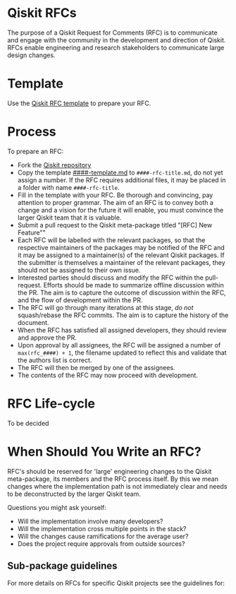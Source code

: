 # Qiskit RFCs
The purpose of a Qiskit Request for Comments (RFC) is to communicate and engage with the community in the development and direction of Qiskit. RFCs enable engineering and research stakeholders to communicate large design changes.

# Template
Use the [Qiskit RFC template](####-template.md) to prepare your RFC.

# Process
To prepare an RFC:
- Fork the [Qiskit repository](https://github.com/Qiskit/qiskit)
- Copy the template [####-template.md](####-template.md) to `####-rfc-title.md`, do not yet assign a number. If the RFC requires additional files, it may be placed in a folder with name `####-rfc-title`.
- Fill in the template with your RFC. Be thorough and convincing, pay attention to proper grammar. The aim of an RFC is to convey both a change and a vision for the future it will enable, you must convince the larger Qiskit team that it is valuable.
- Submit a pull request to the Qiskit meta-package titled "[RFC] New Feature""
- Each RFC will be labelled with the relevant packages, so that the respective maintainers of the packages may be notified of the RFC and it may be assigned to a maintainer(s) of the relevant Qiskit packages. If the submitter is themselves a maintainer of the relevant packages, they should not be assigned to their own issue.
- Interested parties should discuss and modify the RFC within the pull-request. Efforts should be made to summarize offline discussion within the PR. The aim is to capture the outcome of discussion within the RFC, and the flow of development within the PR.
- The RFC will go through many iterations at this stage, *do not* squash/rebase the RFC commits. The aim is to capture the history of the document.
- When the RFC has satisfied all assigned developers, they should review and approve the PR.
- Upon approval by all assignees, the RFC will be assigned a number of `max(rfc_####) + 1`, the filename updated to reflect this and validate that the authors list is correct.
- The RFC will then be merged by one of the assignees.
- The contents of the RFC may now proceed with development.

# RFC Life-cycle
To be decided

# When Should You Write an RFC?
RFC's should be reserved for 'large' engineering changes to the Qiskit meta-package, its members and the RFC process itself. By this we mean changes where the implementation path is not immediately clear and needs to be deconstructed by the larger Qiskit team.

Questions you might ask yourself:
- Will the implementation involve many developers?
- Will the implementation cross multiple points in the stack?
- Will the changes cause ramifications for the average user?
- Does the project require approvals from outside sources?

## Sub-package guidelines
For more details on RFCs for specific Qiskit projects see the guidelines for:

